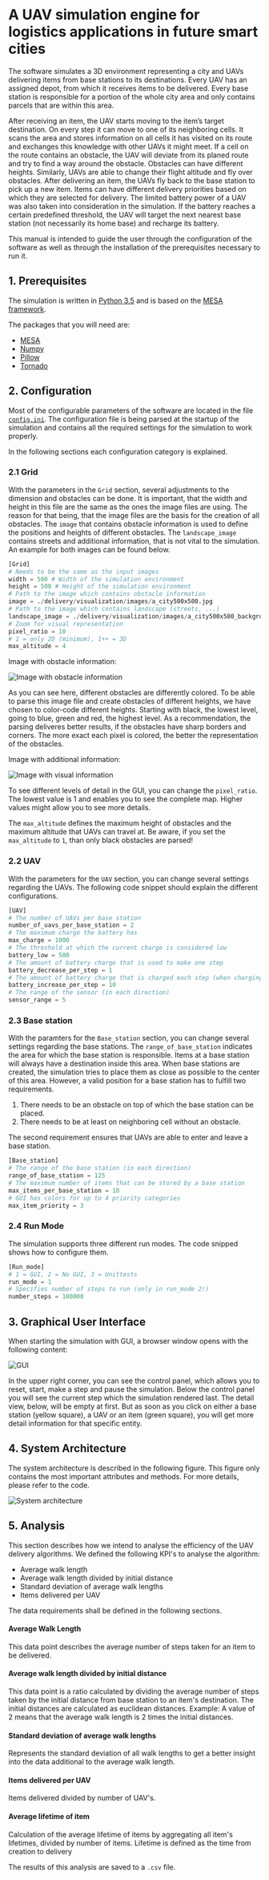 # A UAV simulation engine for logistics applications in future smart cities

The  software  simulates  a  3D  environment  representing  a  city  and  UAVs  delivering  items  from base stations  to  its  destinations.  Every  UAV  has  an  assigned  depot, from which it receives items to be delivered. Every base station is responsible for a portion of the whole city area and only contains parcels that are within this area.

After receiving an item, the UAV starts moving to the item’s target destination. On every step it can  move to one of its neighboring cells. It scans the area and stores information on all cells it has visited on its route and exchanges this knowledge with other UAVs it might meet. If  a  cell  on  the  route contains an obstacle, the UAV will deviate from its planed route and try to find a way around the obstacle. Obstacles can have different heights. Similarly, UAVs are able to change their flight altitude and fly over obstacles. After delivering an item, the UAVs fly back to the base station to pick up a new item. Items can have different delivery priorities based on which they are selected for delivery. The limited battery power of a UAV was also taken into consideration in the simulation.  If  the  battery  reaches  a  certain  predefined  threshold, the UAV will target the next nearest base station (not necessarily its home base) and recharge its battery.


This  manual  is  intended  to  guide  the  user  through  the  configuration  of  the  software  as  well  as through the installation of the prerequisites necessary to run it.

## 1. Prerequisites
 The simulation is written in [Python 3.5](https://www.python.org/downloads/release/python-350/) and is based on the [MESA framework](http://mesa.readthedocs.io/en/latest/).

 The packages that you will need are:
 - [MESA](http://mesa.readthedocs.io/en/latest/#using-mesa)
 - [Numpy](http://www.numpy.org/)
 - [Pillow](http://pillow.readthedocs.io/en/3.1.x/installation.html)
 - [Tornado](http://www.tornadoweb.org/en/stable/#installation)

## 2. Configuration
Most of the configurable parameters of the software are located in the file [`config.ini`](./config.ini). The configuration file is being parsed at the startup of the simulation and contains all the required settings for the simulation to work properly.

In the following sections each configuration category is explained.

### 2.1 Grid

With the parameters in the `Grid` section, several adjustments to the dimension and obstacles can be done. It is important, that the width and height in this file are the same as the ones the image files are using. The reason for that being, that the image files are the basis for the creation of all obstacles.
The `image` that contains obstacle information is used to define the positions and heights of different obstacles. The `landscape_image` contains streets and additional information, that is not vital to the simulation. An example for both images can be found below.

```python
[Grid]
# Needs to be the same as the input images
width = 500 # Width of the simulation environment
height = 500 # Height of the simulation environment
# Path to the image which contains obstacle information
image = ./delivery/visualization/images/a_city500x500.jpg
# Path to the image which contains landscape (streets, ...)
landscape_image = ./delivery/visualization/images/a_city500x500_background.jpg
# Zoom for visual representation
pixel_ratio = 10
# 1 = only 2D (minimum), 1++ = 3D
max_altitude = 4
```

Image with obstacle information:

![Image with obstacle information](https://gitlab.tu-berlin.de/asp_ws2016_uav/group1/blob/master/images/a_city500x500.jpg)

As you can see here, different obstacles are differently colored. To be able to parse this image file and create obstacles of different heights, we have chosen to color-code different heights.
Starting with black, the lowest level, going to blue, green and red, the highest level. As a recommendation, the parsing deliveres better results, if the obstacles have sharp borders and corners. The more exact each pixel is colored, the better the representation of the obstacles.

Image with additional information:

![Image with visual information](https://gitlab.tu-berlin.de/asp_ws2016_uav/group1/blob/master/images/a_city500x500_background.jpg)

To see different levels of detail in the GUI, you can change the `pixel_ratio`. The lowest value is 1 and enables you to see the complete map. Higher values might allow you to see more details.

The `max_altitude` defines the maximum height of obstacles and the maximum altitude that UAVs can travel at. Be aware, if you set the `max_altitude` to `1`, than only black obstacles are parsed!

### 2.2 UAV

With the parameters for the `UAV` section, you can change several settings regarding the UAVs. The following code snippet should explain the different configurations.

```python
[UAV]
# The number of UAVs per base station
number_of_uavs_per_base_station = 2
# The maximum charge the battery has
max_charge = 1000
# The threshold at which the current charge is considered low
battery_low = 500
# The amount of battery charge that is used to make one step
battery_decrease_per_step = 1
# The amount of battery charge that is charged each step (when charging)
battery_increase_per_step = 10
# The range of the sensor (in each direction)
sensor_range = 5
```

### 2.3 Base station

With the paramters for the `Base_station` section, you can change several settings regarding the base stations.
The `range_of_base_station` indicates the area for which the base station is responsible. Items at a base station will always have a destination inside this area. When base stations are created, the simulation tries to place them as close as possible to the center of this area. However, a valid position for a base station has to fulfill two requirements.

1. There needs to be an obstacle on top of which the base station can be placed.
2. There needs to be at least on neighboring cell without an obstacle.

The second requirement ensures that UAVs are able to enter and leave a base station.

```python
[Base_station]
# The range of the base station (in each direction)
range_of_base_station = 125
# The maximum number of items that can be stored by a base station
max_items_per_base_station = 10
# GUI has colors for up to 4 priority categories
max_item_priority = 3
```

### 2.4 Run Mode

The simulation supports three different run modes. The code snipped shows how to configure them.

```python
[Run_mode]
# 1 = GUI, 2 = No GUI, 3 = Unittests
run_mode = 1
# Specifies number of steps to run (only in run_mode 2!)
number_steps = 100000
```

## 3. Graphical User Interface

When starting the simulation with GUI, a browser window opens with the following content:

![GUI](https://gitlab.tu-berlin.de/asp_ws2016_uav/group1/blob/master/images/gui.PNG)

In the upper right corner, you can see the control panel, which allows you to reset, start, make a step and pause the simulation. Below the control panel you will see the current step which the simulation rendered last. The detail view, below, will be empty at first. But as soon as you click on either a base station (yellow square), a UAV or an item (green square), you will get more detail information for that specific entity.

## 4. System Architecture

The system architecture is described in the following figure. This figure only contains the most important attributes and methods. For more details, please refer to the code.

![System architecture](https://gitlab.tu-berlin.de/asp_ws2016_uav/group1/blob/master/images/domain.png)

## 5. Analysis

This section describes how we intend to analyse the efficiency of the UAV delivery algorithms. We defined the following KPI's to analyse the algorithm:

*  Average walk length
* Average walk length divided by initial distance
* Standard deviation of average walk lengths
* Items delivered per UAV

The data requirements shall be defined in the following sections.

#### Average Walk Length
This data point describes the average number of steps taken for an item to be delivered.

#### Average walk length divided by initial distance
This data point is a ratio calculated by dividing the average number of steps taken by the initial distance from base station to an item's destination. The initial distances are calculated as euclidean distances.
Example: A value of 2 means that the average walk length is 2 times the initial distances.

#### Standard deviation of average walk lengths
Represents the standard deviation of all walk lengths to get a better insight into the data additional to the average walk length.

#### Items delivered per UAV
Items delivered divided by number of UAV's.

#### Average lifetime of item
Calculation of the average lifetime of items by aggregating all item's lifetimes, divided by number of items.
Lifetime is defined as the time from creation to delivery

The results of this analysis are saved to a `.csv` file.
